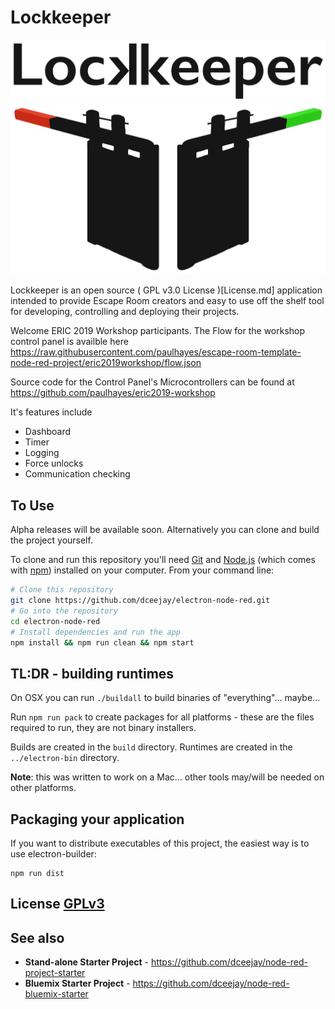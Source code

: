 # Lockkeeper

![](img/LockkeeperTitleBlack.png)
![](img/LockkeeperBlack.png)

Lockkeeper is an open source ( GPL v3.0 License )[License.md] application intended to provide Escape Room creators and easy to use off the shelf tool for developing, controlling and deploying their projects.

Welcome ERIC 2019 Workshop participants. The Flow for the workshop control panel is availble here https://raw.githubusercontent.com/paulhayes/escape-room-template-node-red-project/eric2019workshop/flow.json

Source code for the Control Panel's Microcontrollers can be found at https://github.com/paulhayes/eric2019-workshop

It's features include 
* Dashboard
* Timer
* Logging
* Force unlocks
* Communication checking

## To Use

Alpha releases will be available soon. Alternatively you can clone and build the project yourself.

To clone and run this repository you'll need [Git](https://git-scm.com) and [Node.js](https://nodejs.org/en/download/) (which comes with [npm](http://npmjs.com)) installed on your computer. From your command line:

```bash
# Clone this repository
git clone https://github.com/dceejay/electron-node-red.git
# Go into the repository
cd electron-node-red
# Install dependencies and run the app
npm install && npm run clean && npm start
```

## TL:DR - building runtimes

On OSX you can run `./buildall` to build binaries of "everything"... maybe...

Run `npm run pack` to create packages for all platforms - these are the files required to run, they are not binary installers.

Builds are created in the `build` directory. Runtimes are created in the `../electron-bin` directory.

**Note**: this was written to work on a Mac... other tools may/will be needed on other platforms.

## Packaging your application

If you want to distribute executables of this project, the easiest way is to use electron-builder:

```
npm run dist
```

## License [GPLv3](LICENSE.md)

## See also
 - **Stand-alone Starter Project** - https://github.com/dceejay/node-red-project-starter
 - **Bluemix Starter Project** - https://github.com/dceejay/node-red-bluemix-starter
